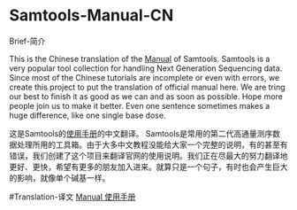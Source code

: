 # Samtools-Manual-CN
Brief-简介

This is the Chinese translation of the [Manual](http://www.htslib.org/doc/samtools.html) of Samtools. Samtools is a very popular tool collection for handling Next Generation Sequencing data. Since most of the Chinese tutorials are incomplete or even with errors, we create this project to put the translation of official manual here. We are tring our best to finish it as good as we can and as soon as possible. Hope more people join us to make it better. Even one sentence sometimes makes a huge difference, like one single base dose.

这是Samtools的[使用手册](http://www.htslib.org/doc/samtools.html)的中文翻译。 Samtools是常用的第二代高通量测序数据处理所用的工具箱。由于大多中文教程没能给大家一个完整的说明，有的甚至有错误，我们创建了这个项目来翻译官网的使用说明。我们正在尽最大的努力翻译地更好、更快，希望有更多的朋友加入进来。就算只是一个句子，有时也会产生巨大的影响，就像单个碱基一样。

#Translation-译文
[Manual 使用手册](http://cncbi.github.io/Samtools-Manual-CN/)
